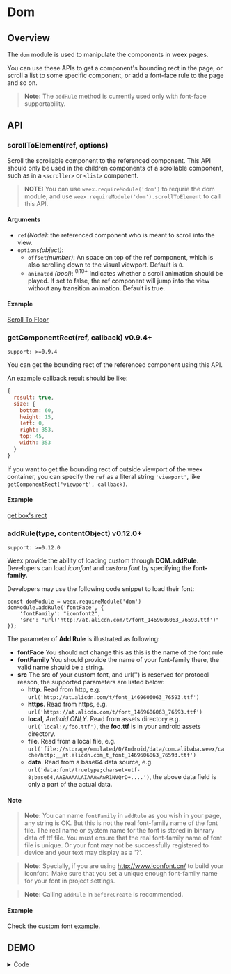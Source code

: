 # Dom

## Overview

The `dom` module is used to manipulate the components in weex pages.

You can use these APIs to get a component's bounding rect in the page, or scroll a list to some specific component, or add a font-face rule to the page and so on.

> **Note:** The `addRule` method is currently used only with font-face supportability.

## API

### scrollToElement(ref, options)

Scroll the scrollable component to the referenced component. This API should only be used in the children components of a scrollable component, such as in a `<scroller>` or `<list>` component.

> **NOTE:** You can use `weex.requireModule('dom')` to requrie the dom module, and use `weex.requireModule('dom').scrollToElement` to call this API.

#### Arguments

* `ref`*(Node)*: the referenced component who is meant to scroll into the view.
* `options`*(object)*:
  * `offset`*(number)*: An space on top of the ref component, which is also scrolling down to the visual viewport. Default is `0`.
  * `animated` *(bool)*: <sup class="wx-v">0.10+</sup> Indicates whether a scroll animation should be played. If set to false, the ref component will jump into the view without any transition animation. Default is true.

#### Example

[Scroll To Floor](http://dotwe.org/vue/56e0d256cbb26facd958dbd6424f42b2)

### getComponentRect(ref, callback) <span class="api-version">v0.9.4+</span>

`support: >=0.9.4`

You can get the bounding rect of the referenced component using this API.

An example callback result should be like:

```javascript
{
  result: true,
  size: {
    bottom: 60,
    height: 15,
    left: 0,
    right: 353,
    top: 45,
    width: 353
  }
}
```

If you want to get the bounding rect of outside viewport of the weex container, you can specify the `ref` as a literal string `'viewport'`, like `getComponentRect('viewport', callback)`.

#### Example

[get box's rect](http://dotwe.org/vue/d69ec16302e06300096c7285baef538a)


### addRule(type, contentObject) <span class="api-version">v0.12.0+</span>

`support: >=0.12.0`

Weex provide the ability of loading custom through **DOM.addRule**. Developers can load *iconfont* and *custom font* by specifying the **font-family**.

Developers may use the following code snippet to load their font:

    const domModule = weex.requireModule('dom')
    domModule.addRule('fontFace', {
        'fontFamily': "iconfont2",
        'src': "url('http://at.alicdn.com/t/font_1469606063_76593.ttf')"
    });

The parameter of **Add Rule** is illustrated as following:

* **fontFace** You should not change this as this is the name of the font rule
* **fontFamily** You should provide the name of your font-family there, the valid name should be a string.
* **src** The src of your custom font, and url('') is reserved for protocol reason, the supported parameters are listed below:
    * **http**. Read from http, e.g. `url('http://at.alicdn.com/t/font_1469606063_76593.ttf')`
    * **https**. Read from https, e.g. `url('https://at.alicdn.com/t/font_1469606063_76593.ttf')` 
    * **local**, *Android ONLY*. Read from assets directory e.g. `url('local://foo.ttf')`, the **foo.ttf** is in your android assets directory.
    * **file**. Read from a local file, e.g. `url('file://storage/emulated/0/Android/data/com.alibaba.weex/cache/http:__at.alicdn.com_t_font_1469606063_76593.ttf')` 
    * **data**. Read from a base64 data source, e.g. `url('data:font/truetype;charset=utf-8;base64,AAEAAAALAIAAAwAwR1NVQrD+....')`, the above data field is only a part of the actual data.

#### Note
> **Note:** You can name `fontFamily` in `addRule` as you wish in your page, any string is OK. But this is not the real font-family name of the font file. The real name or system name for the font is stored in binrary data of ttf file. You must ensure that the real font-family name of font file is unique. Or your font may not be successfully registered to device and your text may display as a '?'.

> **Note:** Specially, if you are using http://www.iconfont.cn/ to build your iconfont. Make sure that you set a unique enough font-family name for your font in project settings.

> **Note:** Calling `addRule` in `beforeCreate` is recommended.

#### Example
Check the custom font [example](http://dotwe.org/vue/7e328ee2ac9b7205c9ee37f4e509263d).

## DEMO

[<IPhoneImg imgSrc="https://img.alicdn.com/tfs/TB1hVg_n8LoK1RjSZFuXXXn0XXa-262-433.png" />](http://dotwe.org/vue/d8459936b12ed070ccf6bf5b953aa344)

<!-- [![](https://img.alicdn.com/tfs/TB1hVg_n8LoK1RjSZFuXXXn0XXa-262-433.png)](http://dotwe.org/vue/d8459936b12ed070ccf6bf5b953aa344) -->

<details>
  <summary>Code</summary>

```vue
  <template>
    <div class="root">
      <list class="list">
        <cell v-for="item in items" v-bind:key="item.title">
          <div :ref="`widget${item.title}`" class="widget">
            <text>widget{{item.title}}</text>
            <text>iconfont{{item.title}}</text>
            <text :style="{fontFamily:`iconfont${item.title}`, fontSize: '50px'}">&#xe748;</text>
          </div>
        </cell>
      </list>
      <div class="btn-holder">
        <text class="btn" @click="getComponentRect">getComponentRect of 10</text>
        <text class="btn" @click="scrollToElement">scroll to 10</text>
        <text class="btn" @click="addRule">addRule</text>
      </div>
      <div class="message">
        <text>{{message}}</text>
      </div>
    </div>
  </template>

  <script>
const dom = weex.requireModule('dom');
const modal = weex.requireModule('modal');

export default {
  data() {
    return {
      targetIndex: 10,
      items: [],
      trigger: '',
      message: ''
    };
  },
  created() {
    const targetIndex = this.targetIndex;
    const items = [];
    for (let i = 0; i < 30; i++) {
      items.push({
        title: i,
        desc: i === targetIndex ? '&#xe748;' : ''
      });
    }
    this.items = items;
  },
  methods: {
    getStyle(i) {
      return {};
    },
    addRule() {
      const targetIndex = this.targetIndex;
      modal.toast({
        message: `addRule to iconfont${targetIndex}`
      });
      this.scrollToElement();
      dom.addRule('fontFace', {
        fontFamily: `iconfont${targetIndex}`,
        src: "url('http://at.alicdn.com/t/font_zn5b3jswpofuhaor.ttf')"
      });
    },
    scrollToElement() {
      const element = this.$refs[`widget${this.targetIndex}`][0];
      dom.scrollToElement(element);
    },
    getComponentRect() {
      const element = this.$refs[`widget${this.targetIndex}`][0];
      dom.getComponentRect(element, data => {
        this.message = JSON.stringify(data);
      });
    }
  }
};
</script>


  <style scoped>
.root {
  width: 700px;
  margin-left: 25px;
}
.list {
  height: 600px;
  width: 700px;
}
.widget {
  height: 150px;
  width: 700px;
  border-width: 1px;
}
.btn-holder {
  flex-direction: row;
  margin-top: 10px;
}
.btn {
  padding-left: 10px;
  padding-right: 10px;
  padding-top: 10px;
  padding-bottom: 10px;
  background-color: #00b4ff;
  margin-right: 10px;
  color: #fff;
}
.message {
  margin-top: 10px;
  border-width: 1px;
  height: 300px;
  width: 700px;
}
</style>
```

</details>
